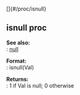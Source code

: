 []{#/proc/isnull}    
## isnull proc    
**See also:**    
:   [null](/ref/DM/null/null.md)    
<!-- -->    
**Format:**    
:   isnull(Val)    
<!-- -->    
**Returns:**    
:   1 if Val is null; 0 otherwise  